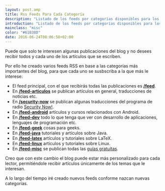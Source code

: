 ```yaml
---
layout: post.amp
title: Rss Feeds Para Cada Categoría
description: "Listado de los feeds por categorías disponibles para los lectores"
introduction: "Listado de los feeds por categorías disponibles para los lectores"
mainclass: "misc"
color: "#61B38D"
date: 2016-06-24T08:06:58+02:00
---
```

Puede que solo te interesen algunas publicaciones del blog y no desees recibir todos y cada uno de los artículos que se escriben.

<!--ad-->

Por ello he creado varios feeds RSS en base a las categorías más importantes del blog, para que cada uno se susbscriba a la que más le interese:

- El feed principal, con el que recibirás todas las publicaciones es **<a href="/feed" target="_blank">/feed</a>**.
- En **<a href="/feed-articulos" target="_blank">/feed-articulos</a>** se publican artículos en general, traducciones de notícias etc.
- En __<a href="/feed-security-now" target="_blank" title="Feed security now">/security-now</a>__ se publican algunas traducciones del programa de radio <a href="http://twit.tv/sn">Security Now!</a>.
- En __<a href="/feed-android" target="_blank" title="Feed Android">/feed-android</a>__ artículos y cursos relacionados con Android.
- En __<a href="/feed-dev" target="_blank" title="Feed dev">/feed-dev</a>__ todo lo que tenga que ver con desarrollo de aplicaciones, lenguajes de programación etc.
- En __<a href="/feed-geek" target="_blank" title="Feed Geek">/feed-geek</a>__ cosas para geeks.
- En __<a href="/feed-java" target="_blank" title="Feed Java">/feed-java</a>__ tutoriales y artículos sobre Java.
- En __<a href="/feed-latex" target="_blank" title="Feed LaTeX">/feed-latex</a>__ artículos y tutoriales sobre LaTeX.
- En __<a href="/feed-linux" target="_blank" title="Feed Linux">/feed-linux</a>__ artículos y tutoriales sobre Linux.
- En __<a href="/feed-misc" target="_blank" title="Feed Misc">/feed-misc</a>__ se publican todas las [guías gratuítas](/manuales-gratuitos/).

Creo que con este cambio el blog puede estar más personalizado para cada lector, permitiéndole recibir artículos únicamente de los temas que le interesan.

A lo largo del tiempo iré creado nuevos feeds conforme nazcan nuevas categorías.
